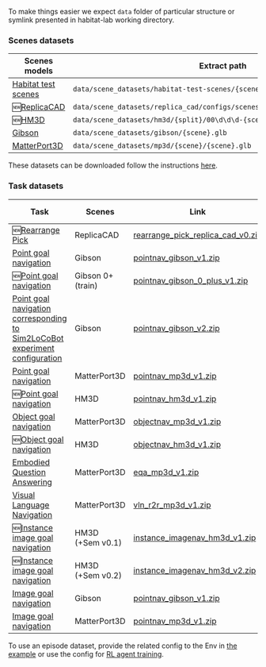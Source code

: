 To make things easier we expect `data` folder of particular structure or symlink presented in habitat-lab working directory.

### Scenes datasets

| Scenes models | Extract path | Archive size |
| --- | --- | --- |
| [Habitat test scenes](https://github.com/facebookresearch/habitat-sim/blob/main/DATASETS.md#habitat-test-scenes) | `data/scene_datasets/habitat-test-scenes/{scene}.glb` | 89 MB |
| 🆕[ReplicaCAD](https://github.com/facebookresearch/habitat-sim/blob/main/DATASETS.md#replicacad) | `data/scene_datasets/replica_cad/configs/scenes/{scene}.scene_instance.json` | 123 MB |
| 🆕[HM3D](https://github.com/facebookresearch/habitat-sim/blob/main/DATASETS.md#habitat-matterport-3d-research-dataset-hm3d) | `data/scene_datasets/hm3d/{split}/00\d\d\d-{scene}/{scene}.basis.glb` | 130 GB |
| [Gibson](https://github.com/facebookresearch/habitat-sim/blob/main/DATASETS.md#gibson-and-3dscenegraph-datasets) | `data/scene_datasets/gibson/{scene}.glb` | 1.5 GB |
| [MatterPort3D](https://github.com/facebookresearch/habitat-sim/blob/main/DATASETS.md#matterport3d-mp3d-dataset) | `data/scene_datasets/mp3d/{scene}/{scene}.glb` | 15 GB |

These datasets can be downloaded follow the instructions [here](https://github.com/facebookresearch/habitat-sim/blob/main/DATASETS.md).

### Task datasets

| Task | Scenes | Link | Extract path | Config to use                                                                                                          | Archive size |
| --- | --- | --- | --- |------------------------------------------------------------------------------------------------------------------------| --- |
| 🆕[Rearrange Pick](https://arxiv.org/abs/2106.14405) | ReplicaCAD | [rearrange_pick_replica_cad_v0.zip](https://dl.fbaipublicfiles.com/habitat/data/datasets/rearrange_pick/replica_cad/v0/rearrange_pick_replica_cad_v0.zip) | `data/datasets/rearrange_pick/replica_cad/v0/` | [`datasets/rearrangepick/replica_cad.yaml`](habitat-lab/habitat/config/habitat/dataset/rearrangement/replica_cad.yaml) | 11 MB |
| [Point goal navigation](https://arxiv.org/abs/1807.06757) | Gibson | [pointnav_gibson_v1.zip](https://dl.fbaipublicfiles.com/habitat/data/datasets/pointnav/gibson/v1/pointnav_gibson_v1.zip) | `data/datasets/pointnav/gibson/v1/` | [`datasets/pointnav/gibson.yaml`](habitat-lab/habitat/config/habitat/dataset/pointnav/gibson.yaml)                                 | 385 MB |
| 🆕[Point goal navigation](https://arxiv.org/abs/1807.06757) | Gibson 0+ (train) | [pointnav_gibson_0_plus_v1.zip](https://dl.fbaipublicfiles.com/habitat/data/datasets/pointnav/gibson/v1/pointnav_gibson_0_plus_v1.zip) | `data/datasets/pointnav/gibson/v1/` | [`datasets/pointnav/gibson_0_plus.yaml`](habitat-lab/habitat/config/habitat/dataset/pointnav/gibson_0_plus.yaml)                   | 321 MB |
| [Point goal navigation corresponding to Sim2LoCoBot experiment configuration](https://arxiv.org/abs/1912.06321) | Gibson | [pointnav_gibson_v2.zip](https://dl.fbaipublicfiles.com/habitat/data/datasets/pointnav/gibson/v2/pointnav_gibson_v2.zip) | `data/datasets/pointnav/gibson/v2/` | [`datasets/pointnav/gibson_v2.yaml`](habitat-lab/habitat/config/habitat/dataset/pointnav/gibson_v2.yaml)                           | 274 MB |
| [Point goal navigation](https://arxiv.org/abs/1807.06757) | MatterPort3D | [pointnav_mp3d_v1.zip](https://dl.fbaipublicfiles.com/habitat/data/datasets/pointnav/mp3d/v1/pointnav_mp3d_v1.zip) | `data/datasets/pointnav/mp3d/v1/` | [`datasets/pointnav/mp3d.yaml`](habitat-lab/habitat/config/habitat/dataset/pointnav/mp3d.yaml)                                     | 400 MB |
| 🆕[Point goal navigation](https://arxiv.org/abs/1807.06757) | HM3D | [pointnav_hm3d_v1.zip](https://dl.fbaipublicfiles.com/habitat/data/datasets/pointnav/hm3d/v1/pointnav_hm3d_v1.zip) | `data/datasets/pointnav/hm3d/v1/` | [`datasets/pointnav/hm3d.yaml`](habitat-lab/habitat/config/habitat/dataset/pointnav/hm3d.yaml)                                     | 992 MB |
| [Object goal navigation](https://arxiv.org/abs/2006.13171) | MatterPort3D | [objectnav_mp3d_v1.zip](https://dl.fbaipublicfiles.com/habitat/data/datasets/objectnav/m3d/v1/objectnav_mp3d_v1.zip) | `data/datasets/objectnav/mp3d/v1/` | [`datasets/objectnav/mp3d.yaml`](habitat-lab/habitat/config/habitat/dataset/objectnav/mp3d.yaml)                                   | 170 MB |
| 🆕[Object goal navigation](https://arxiv.org/abs/2006.13171) | HM3D | [objectnav_hm3d_v1.zip](https://dl.fbaipublicfiles.com/habitat/data/datasets/objectnav/hm3d/v1/objectnav_hm3d_v1.zip) | `data/datasets/objectnav/hm3d/v1/` | [`datasets/objectnav/hm3d.yaml`](habitat-lab/habitat/config/habitat/dataset/objectnav/hm3d.yaml)                                    | 154 MB |
| [Embodied Question Answering](https://embodiedqa.org/) | MatterPort3D | [eqa_mp3d_v1.zip](https://dl.fbaipublicfiles.com/habitat/data/datasets/eqa/mp3d/v1/eqa_mp3d_v1.zip) | `data/datasets/eqa/mp3d/v1/` | [`datasets/eqa/mp3d.yaml`](habitat-lab/habitat/config/habitat/dataset/eqa/mp3d.yaml)                                               | 44 MB |
| [Visual Language Navigation](https://bringmeaspoon.org/) | MatterPort3D | [vln_r2r_mp3d_v1.zip](https://dl.fbaipublicfiles.com/habitat/data/datasets/vln/mp3d/r2r/v1/vln_r2r_mp3d_v1.zip) | `data/datasets/vln/mp3d/r2r/v1` | [`datasets/vln/mp3d_r2r.yaml`](habitat-lab/habitat/config/habitat/dataset/vln/mp3d_r2r.yaml)                                       | 2.7 MB |
| 🆕[Instance image goal navigation](https://arxiv.org/abs/2211.15876) | HM3D <br> (+Sem v0.1) | [instance_imagenav_hm3d_v1.zip](https://dl.fbaipublicfiles.com/habitat/data/datasets/imagenav/hm3d/v1/instance_imagenav_hm3d_v1.zip) | `data/datasets/instance_imagenav/hm3d/v1/` |  [`datasets/instance_imagenav/hm3d_v1.yaml`](habitat-lab/habitat/config/benchmark/nav/instance_imagenav/instance_imagenav_hm3d_v1.yaml) | 303 MB |
| 🆕[Instance image goal navigation](https://arxiv.org/abs/2211.15876) | HM3D <br> (+Sem v0.2) | [instance_imagenav_hm3d_v2.zip](dl.fbaipublicfiles.com/habitat/data/datasets/imagenav/hm3d/v2/instance_imagenav_hm3d_v2.zip) | `data/datasets/instance_imagenav/hm3d/v2/` |  [`datasets/instance_imagenav/hm3d_v2.yaml`](habitat-lab/habitat/config/benchmark/nav/instance_imagenav/instance_imagenav_hm3d_v2.yaml) | 518 MB |
| [Image goal navigation](https://github.com/facebookresearch/habitat-lab/pull/333) | Gibson | [pointnav_gibson_v1.zip](https://dl.fbaipublicfiles.com/habitat/data/datasets/pointnav/gibson/v1/pointnav_gibson_v1.zip) | `data/datasets/pointnav/gibson/v1/` | [`datasets/imagenav/gibson.yaml`](habitat-lab/habitat/config/habitat/dataset/imagenav/gibson.yaml)                                 | 385 MB |
| [Image goal navigation](https://github.com/facebookresearch/habitat-lab/pull/333) | MatterPort3D | [pointnav_mp3d_v1.zip](https://dl.fbaipublicfiles.com/habitat/data/datasets/pointnav/mp3d/v1/pointnav_mp3d_v1.zip) | `data/datasets/pointnav/mp3d/v1/` | [`datasets/imagenav/mp3d.yaml`](habitat-lab/habitat/config/habitat/dataset/imagenav/mp3d.yaml)                                     | 400 MB |

To use an episode dataset, provide the related config to the Env in [the example](examples/example.py) or use the config for [RL agent training](habitat-baselines/habitat_baselines/README.md#reinforcement-learning-rl).
